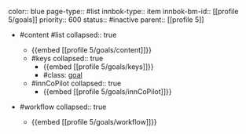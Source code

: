 color:: blue
page-type:: #list
innbok-type:: item
innbok-bm-id:: [[profile 5/goals]]
priority:: 600
status:: #inactive
parent:: [[profile 5]]

- #content #list
  collapsed:: true
	- {{embed [[profile 5/goals/content]]}}
  - #keys
    collapsed:: true
	  - {{embed [[profile 5/goals/keys]]}}
	  - #class: [goal](https://go.innbok.com/#/page/innBoK%2Fclass%2Fgoal)
  - #innCoPilot
    collapsed:: true
	  - {{embed [[profile 5/goals/innCoPilot]]}}

- #workflow
  collapsed:: true
	- {{embed [[profile 5/goals/workflow]]}}






